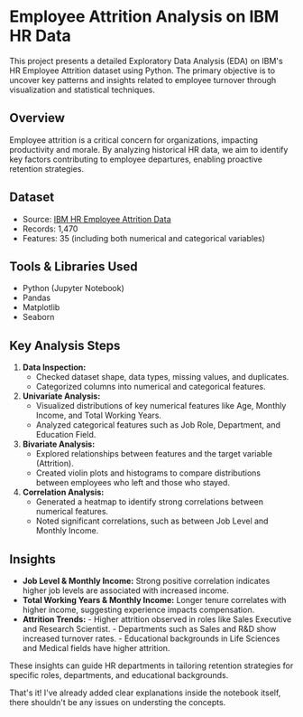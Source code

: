 # Employee Attrition Analysis on IBM HR Data

This project presents a detailed Exploratory Data Analysis (EDA) on IBM's HR Employee Attrition dataset using Python. The primary objective is to uncover key patterns and insights related to employee turnover through visualization and statistical techniques.

## Overview
Employee attrition is a critical concern for organizations, impacting productivity and morale. By analyzing historical HR data, we aim to identify key factors contributing to employee departures, enabling proactive retention strategies.

## Dataset
- Source: [IBM HR Employee Attrition Data](https://github.com/nibeditans/Employee-Attrition-Analysis-On-IBM-HR-Data/blob/main/IBM%20HR%20Employee%20Attrition%20Data.csv)
- Records: 1,470
- Features: 35 (including both numerical and categorical variables)

## Tools & Libraries Used
- Python (Jupyter Notebook)
- Pandas
- Matplotlib
- Seaborn

## Key Analysis Steps
1. **Data Inspection:**
    - Checked dataset shape, data types, missing values, and duplicates.
    - Categorized columns into numerical and categorical features.
2. **Univariate Analysis:**
    - Visualized distributions of key numerical features like Age, Monthly Income, and Total Working Years.
    - Analyzed categorical features such as Job Role, Department, and Education Field.
3. **Bivariate Analysis:**
    - Explored relationships between features and the target variable (Attrition).
    - Created violin plots and histograms to compare distributions between employees who left and those who stayed.
4. **Correlation Analysis:**
    - Generated a heatmap to identify strong correlations between numerical features.
    - Noted significant correlations, such as between Job Level and Monthly Income.

## Insights
- **Job Level & Monthly Income:** Strong positive correlation indicates higher job levels are associated with increased income.
- **Total Working Years & Monthly Income:** Longer tenure correlates with higher income, suggesting experience impacts compensation.
- **Attrition Trends:**
      - Higher attrition observed in roles like Sales Executive and Research Scientist.
      - Departments such as Sales and R&D show increased turnover rates.
      - Educational backgrounds in Life Sciences and Medical fields have higher attrition.
  
These insights can guide HR departments in tailoring retention strategies for specific roles, departments, and educational backgrounds.

That's it! I've already added clear explanations inside the notebook itself, there shouldn't be any issues on understing the concepts. 
